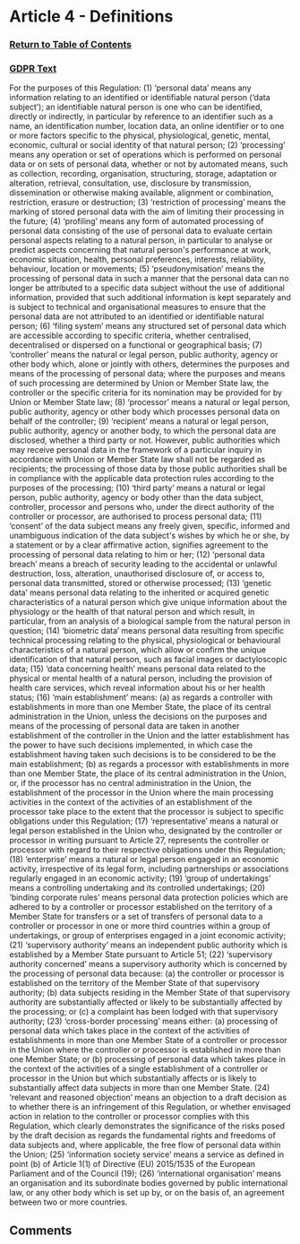 # Article 4 - Definitions

### [Return to Table of Contents](https://eur-lex.europa.eu/legal-content/EN/TXT/HTML/?uri=CELEX:32016R0679&from=EN#d1e1489-1-1)

### [GDPR Text](https://eur-lex.europa.eu/legal-content/EN/TXT/HTML/?uri=CELEX:32016R0679&from=EN#d1e1489-1-1)

For the purposes of this Regulation:
(1)
‘personal data’ means any information relating to an identified or identifiable natural person (‘data subject’); an identifiable natural person is one who can be identified, directly or indirectly, in particular by reference to an identifier such as a name, an identification number, location data, an online identifier or to one or more factors specific to the physical, physiological, genetic, mental, economic, cultural or social identity of that natural person;
(2)
‘processing’ means any operation or set of operations which is performed on personal data or on sets of personal data, whether or not by automated means, such as collection, recording, organisation, structuring, storage, adaptation or alteration, retrieval, consultation, use, disclosure by transmission, dissemination or otherwise making available, alignment or combination, restriction, erasure or destruction;
(3)
‘restriction of processing’ means the marking of stored personal data with the aim of limiting their processing in the future;
(4)
‘profiling’ means any form of automated processing of personal data consisting of the use of personal data to evaluate certain personal aspects relating to a natural person, in particular to analyse or predict aspects concerning that natural person's performance at work, economic situation, health, personal preferences, interests, reliability, behaviour, location or movements;
(5)
‘pseudonymisation’ means the processing of personal data in such a manner that the personal data can no longer be attributed to a specific data subject without the use of additional information, provided that such additional information is kept separately and is subject to technical and organisational measures to ensure that the personal data are not attributed to an identified or identifiable natural person;
(6)
‘filing system’ means any structured set of personal data which are accessible according to specific criteria, whether centralised, decentralised or dispersed on a functional or geographical basis;
(7)
‘controller’ means the natural or legal person, public authority, agency or other body which, alone or jointly with others, determines the purposes and means of the processing of personal data; where the purposes and means of such processing are determined by Union or Member State law, the controller or the specific criteria for its nomination may be provided for by Union or Member State law;
(8)
‘processor’ means a natural or legal person, public authority, agency or other body which processes personal data on behalf of the controller;
(9)
‘recipient’ means a natural or legal person, public authority, agency or another body, to which the personal data are disclosed, whether a third party or not. However, public authorities which may receive personal data in the framework of a particular inquiry in accordance with Union or Member State law shall not be regarded as recipients; the processing of those data by those public authorities shall be in compliance with the applicable data protection rules according to the purposes of the processing;
(10)
‘third party’ means a natural or legal person, public authority, agency or body other than the data subject, controller, processor and persons who, under the direct authority of the controller or processor, are authorised to process personal data;
(11)
‘consent’ of the data subject means any freely given, specific, informed and unambiguous indication of the data subject's wishes by which he or she, by a statement or by a clear affirmative action, signifies agreement to the processing of personal data relating to him or her;
(12)
‘personal data breach’ means a breach of security leading to the accidental or unlawful destruction, loss, alteration, unauthorised disclosure of, or access to, personal data transmitted, stored or otherwise processed;
(13)
‘genetic data’ means personal data relating to the inherited or acquired genetic characteristics of a natural person which give unique information about the physiology or the health of that natural person and which result, in particular, from an analysis of a biological sample from the natural person in question;
(14)
‘biometric data’ means personal data resulting from specific technical processing relating to the physical, physiological or behavioural characteristics of a natural person, which allow or confirm the unique identification of that natural person, such as facial images or dactyloscopic data;
(15)
‘data concerning health’ means personal data related to the physical or mental health of a natural person, including the provision of health care services, which reveal information about his or her health status;
(16)
‘main establishment’ means:
(a)
as regards a controller with establishments in more than one Member State, the place of its central administration in the Union, unless the decisions on the purposes and means of the processing of personal data are taken in another establishment of the controller in the Union and the latter establishment has the power to have such decisions implemented, in which case the establishment having taken such decisions is to be considered to be the main establishment;
(b)
as regards a processor with establishments in more than one Member State, the place of its central administration in the Union, or, if the processor has no central administration in the Union, the establishment of the processor in the Union where the main processing activities in the context of the activities of an establishment of the processor take place to the extent that the processor is subject to specific obligations under this Regulation;
(17)
‘representative’ means a natural or legal person established in the Union who, designated by the controller or processor in writing pursuant to Article 27, represents the controller or processor with regard to their respective obligations under this Regulation;
(18)
‘enterprise’ means a natural or legal person engaged in an economic activity, irrespective of its legal form, including partnerships or associations regularly engaged in an economic activity;
(19)
‘group of undertakings’ means a controlling undertaking and its controlled undertakings;
(20)
‘binding corporate rules’ means personal data protection policies which are adhered to by a controller or processor established on the territory of a Member State for transfers or a set of transfers of personal data to a controller or processor in one or more third countries within a group of undertakings, or group of enterprises engaged in a joint economic activity;
(21)
‘supervisory authority’ means an independent public authority which is established by a Member State pursuant to Article 51;
(22)
‘supervisory authority concerned’ means a supervisory authority which is concerned by the processing of personal data because:
(a)
the controller or processor is established on the territory of the Member State of that supervisory authority;
(b)
data subjects residing in the Member State of that supervisory authority are substantially affected or likely to be substantially affected by the processing; or
(c)
a complaint has been lodged with that supervisory authority;
(23)
‘cross-border processing’ means either:
(a)
processing of personal data which takes place in the context of the activities of establishments in more than one Member State of a controller or processor in the Union where the controller or processor is established in more than one Member State; or
(b)
processing of personal data which takes place in the context of the activities of a single establishment of a controller or processor in the Union but which substantially affects or is likely to substantially affect data subjects in more than one Member State.
(24)
‘relevant and reasoned objection’ means an objection to a draft decision as to whether there is an infringement of this Regulation, or whether envisaged action in relation to the controller or processor complies with this Regulation, which clearly demonstrates the significance of the risks posed by the draft decision as regards the fundamental rights and freedoms of data subjects and, where applicable, the free flow of personal data within the Union;
(25)
‘information society service’ means a service as defined in point (b) of Article 1(1) of Directive (EU) 2015/1535 of the European Parliament and of the Council (19);
(26)
‘international organisation’ means an organisation and its subordinate bodies governed by public international law, or any other body which is set up by, or on the basis of, an agreement between two or more countries.

## Comments
